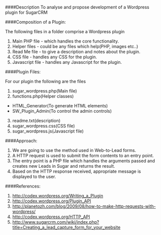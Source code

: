 ####Description
To analyse and propose development of a Wordpress plugin for SugarCRM

####Composition of a Plugin:

The following files in a folder comprise a Wordpress plugin<br />
1. Main PHP file - which handles the core functionality.<br />
2. Helper files - could be any files which help(PHP, images etc..)<br />
3. Read Me file - to give a description and notes about the plugin.<br />
4. CSS file - handles any CSS for the plugin.<br />
5. Javascript file - handles any Javascript for the plugin.<br />

####Plugin Files:

For our plugin the following are the files<br />
1. sugar_wordpress.php(Main file)
2. functions.php(Helper classes)<br />
  * HTML_Generator(To generate HTML elements)<br />
  * SW_Plugin_Admin(To control the admin controls)<br />
3. readme.txt(description)
4. sugar_wordpress.css(CSS file)
5. sugar_wordpress.js(Javascript file)

####Approach:
1. We are going to use the method used in Web-to-Lead forms.<br />
2. A HTTP request is used to submit the form contents to an entry point.<br />
3. The entry point is a PHP file which handles the arguments passed and creates new
Leads in Sugar and returns the result.<br />
4. Based on the HTTP response received, appropriate message is displayed to the user.<br />

####References:
1. http://codex.wordpress.org/Writing_a_Plugin
2. http://codex.wordpress.org/Plugin_API
3. http://planetozh.com/blog/2009/08/how-to-make-http-requests-with-wordpress/
4. http://codex.wordpress.org/HTTP_API
5. http://www.sugarcrm.com/wiki/index.php?title=Creating_a_lead_capture_form_for_your_website






   





